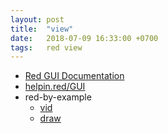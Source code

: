 ```yaml
---
layout: post
title:  "view"
date:   2018-07-09 16:33:00 +0700
tags:   red view
---
```


- [Red GUI Documentation](https://doc.red-lang.org/en/gui.html)
- [helpin.red/GUI](http://helpin.red/GUI.html)
- red-by-example
  + [vid](http://www.red-by-example.org/vid.html)
  + [draw](http://www.red-by-example.org/draw.html)
